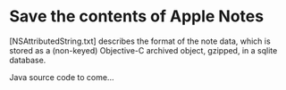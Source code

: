 # Save the contents of Apple Notes

[NSAttributedString.txt] describes the format of the note data,
which is stored as a (non-keyed) Objective-C archived object,
gzipped, in a sqlite database.

Java source code to come...
